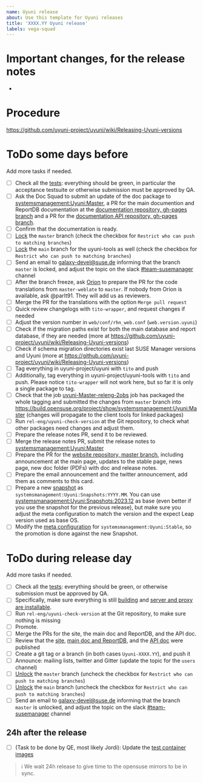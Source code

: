 ```yaml
---
name: Uyuni release
about: Use this template for Uyuni releases
title: 'XXXX.YY Uyuni release'
labels: vega-squad
---
```


# Important changes, for the release notes

- 

# Procedure

https://github.com/uyuni-project/uyuni/wiki/Releasing-Uyuni-versions

# ToDo some days before

Add more tasks if needed.

- [ ] Check all the [tests](https://ci.suse.de/view/Manager/view/Uyuni/): everything should be green, in particular the acceptance testsuite or otherwise submission must be approved by QA.
- [ ] Ask the Doc Squad to submit an update of the doc package to [systemsmanagement:Uyuni:Master](https://build.opensuse.org/project/show/systemsmanagement:Uyuni:Master), a PR for the main documention and ReportDB documentation at the [documentation repository, gh-pages branch](https://github.com/uyuni-project/uyuni-docs/tree/gh-pages) and a PR for the [documentation API repository, gh-pages branch](https://github.com/uyuni-project/uyuni-docs-api/tree/gh-pages).
- [ ] Confirm that the documentation is ready.
- [ ] [Lock](https://github.com/uyuni-project/uyuni/settings/branch_protection_rules/2243617) the `master` branch (check the checkbox for `Restrict who can push to matching branches`)
- [ ] [Lock](https://github.com/uyuni-project/uyuni-tools/settings/branch_protection_rules/37702039) the `main` branch for the uyuni-tools as well (check the checkbox for `Restrict who can push to matching branches`)
- [ ] Send an email to galaxy-devel@suse.de informing that the branch `master` is locked, and adjust the topic on the slack [#team-susemanager](https://app.slack.com/client/T02863RC2AC/C02D78LLS04) channel
- [ ] After the branch freeze, ask [Orion](https://suse.slack.com/archives/C02DDMY6R0R) to prepare the PR for the code translations from `master-weblate` to `master`. If nobody from Orion is available, ask @parlt91. They will add us as reviewers.
- [ ] Merge the PR for the translations with the option `Merge pull request`
- [ ] Quick review changelogs with `tito-wrapper`, and request changes if needed
- [ ] Adjust the version number in `web/conf/rhn_web.conf` (`web.version.uyuni`)
- [ ] Check if the migration paths exist for both the main database and report database, if they are needed (more at https://github.com/uyuni-project/uyuni/wiki/Releasing-Uyuni-versions)
- [ ] Check if schema migration directories exist last SUSE Manager versions and Uyuni (more at https://github.com/uyuni-project/uyuni/wiki/Releasing-Uyuni-versions)
- [ ] Tag everything in uyuni-project/uyuni with `tito` and push
- [ ] Additionally, tag everything in uyuni-project/uyuni-tools with `tito` and push. Please notice `tito-wrapper` will not work here, but so far it is only a single package to tag.
- [ ] Check that the job [uyuni-Master-releng-2obs](https://ci.suse.de/view/Manager/view/Uyuni/job/uyuni-Master-releng-2obs/) job has packaged the whole tagging and submitted the changes from `master` branch into https://build.opensuse.org/project/show/systemsmanagement:Uyuni:Master (changes will propagate to the client tools for linked packages)
- [ ] Run `rel-eng/uyuni-check-version` at the Git repository, to check what other packages need changes and adjust them.
- [ ] Prepare the release notes PR, send it to be reviewed.
- [ ] Merge the release notes PR, submit the release notes to [systemsmanagement:Uyuni:Master](https://build.opensuse.org/project/show/systemsmanagement:Uyuni:Master)
- [ ] Prepare the PR for the [website repository, master branch](https://github.com/uyuni-project/uyuni-project.github.io), including announcement at the main page, updates to the stable page, news page, new doc folder (PDFs) with doc and release notes.
- [ ] Prepare the email announcement and the twitter announcement, add them as comments to this card.
- [ ] Prepare a new [snapshot](https://build.opensuse.org/project/show/systemsmanagement:Uyuni:Snapshots) as `systemsmanagement:Uyuni:Snapshots:YYYY.MM`. You can use [systemsmanagement:Uyuni:Snapshots:2023.12](https://build.opensuse.org/project/show/systemsmanagement:Uyuni:Snapshots:2023.12) as base (even better if you use the snapshot for the previous release), but make sure you adjust the meta configuration to match the version and the expect Leap version used as base OS.
- [ ] Modify the [meta configuration](https://build.opensuse.org/projects/systemsmanagement:Uyuni:Stable/meta) for `systemsmanagement:Uyuni:Stable`, so the promotion is done against the new Snapshot.

# ToDo during release day

Add more tasks if needed.

- [ ] Check all the [tests](https://ci.suse.de/view/Manager/view/Uyuni/): everything should be green, or otherwise submission must be approved by QA.
- [ ] Specifically, make sure everything is still [building](https://ci.suse.de/view/Manager/view/Uyuni/job/uyuni-Master-dev-at-obs/) and [server and proxy are installable](https://ci.suse.de/view/Manager/view/Uyuni/job/Uyuni-Master-releng-Media-Install-Test/).
- [ ] Run `rel-eng/uyuni-check-version` at the Git repository, to make sure nothing is missing
- [ ] Promote.
- [ ] Merge the PRs for the site, the main doc and ReportDB, and the API doc.
- [ ] Review that the [site](https://github.com/uyuni-project/uyuni-project.github.io/actions/workflows/pages/pages-build-deployment), [main doc and ReportDB](https://github.com/uyuni-project/uyuni-docs/actions/workflows/pages/pages-build-deployment), and the [API doc](https://github.com/uyuni-project/uyuni-docs-api/actions/workflows/pages/pages-build-deployment) were published
- [ ] Create a git tag or a branch (in both cases `Uyuni-XXXX.YY`), and push it
- [ ] Announce: mailing lists, twitter and Gitter (update the topic for the `users` channel)
- [ ] [Unlock](https://github.com/uyuni-project/uyuni/settings/branch_protection_rules/2243617) the `master` branch (uncheck the checkbox for `Restrict who can push to matching branches`)
- [ ] [Unlock](https://github.com/uyuni-project/uyuni-tools/settings/branch_protection_rules/37702039) the `main` branch (uncheck the checkbox for `Restrict who can push to matching branches`)
- [ ] Send an email to galaxy-devel@suse.de informing that the branch `master` is unlocked, and adjust the topic on the slack [#team-susemanager](https://app.slack.com/client/T02863RC2AC/C02D78LLS04) channel

## 24h after the release
- [ ] (Task to be done by QE, most likely Jordi): Update the [test container images](https://github.com/uyuni-project/uyuni/wiki/Build-test-container-images)
> :information_source: We wait 24h release to give time to the opensuse mirrors to be in sync.
